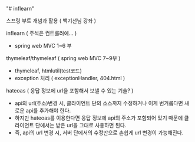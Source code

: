 "# inflearn" 

스프링 부트 개념과 활용 ( 백기선님 강좌 )

inflearn ( 주석은 컨트롤러에... )

 - spring web MVC 1~6 부

thymeleaf/thymeleaf ( spring web MVC 7~9부 )
 - thymeleaf, htmlutil(test코드)
 - exception 처리 ( exceptionHandler, 404.html )

hateoas ( 응답 정보에 url을 포함해서 보낼 수 있는 기술? )
 - api의 url(주소)변경 시, 클라이언트 단의 소스까지 수정하거나 이게 번거롭다면 새로운 api를 추가해야 한다.
 - 하지만 hateoas를 이용한다면 응답 정보에 api의 주소가 포함되어 있기 때문에 클라이언트 단에서는 받은 url을 그대로 사용하면 된다.
 - 즉, api의 url 변경 시, 서버 단에서의 수정만으로 손쉽게 url 변경이 가능해진다.
